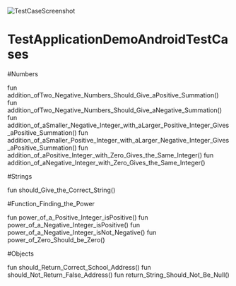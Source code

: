 ![TestCaseScreenshot](https://user-images.githubusercontent.com/48413830/131989661-94fba016-10e9-45df-a616-012f5cdcac4d.png)
# TestApplicationDemoAndroidTestCases

#Numbers

fun addition_ofTwo_Negative_Numbers_Should_Give_aPositive_Summation()
fun addition_ofTwo_Negative_Numbers_Should_Give_aNegative_Summation()
fun addition_of_aSmaller_Negative_Integer_with_aLarger_Positive_Integer_Gives_aPositive_Summation()
fun addition_of_aSmaller_Positive_Integer_with_aLarger_Negative_Integer_Gives_aPositive_Summation()
fun addition_of_aPositive_Integer_with_Zero_Gives_the_Same_Integer()
fun addition_of_aNegative_Integer_with_Zero_Gives_the_Same_Integer()

#Strings

fun should_Give_the_Correct_String()

#Function_Finding_the_Power

fun power_of_a_Positive_Integer_isPositive()
fun power_of_a_Negative_Integer_isPositive()
fun power_of_a_Negative_Integer_isNot_Negative()
fun power_of_Zero_Should_be_Zero()

#Objects

fun should_Return_Correct_School_Address()
fun should_Not_Return_False_Address()
fun return_String_Should_Not_Be_Null()
